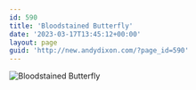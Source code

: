 ```yaml
---
id: 590
title: 'Bloodstained Butterfly'
date: '2023-03-17T13:45:12+00:00'
layout: page
guid: 'http://new.andydixon.com/?page_id=590'
---
```


![Bloodstained Butterfly](https://i0.wp.com/assets.g8x2.ldn.idrivee2-23.com/posters/Bloodstained%20Butterfly%2001.jpg?w=1200&ssl=1 "Bloodstained Butterfly")